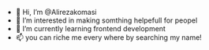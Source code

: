- 👋 Hi, I’m @Alirezakomasi
- 👀 I’m interested in making somthing helpefull for peopel 
- 🌱 I’m currently learning frontend development  
- 📫 you can riche me every where by searching my name!

<!---
Alirezakomasi/Alirezakomasi is a ✨ special ✨ repository because its `README.md` (this file) appears on your GitHub profile.
You can click the Preview link to take a look at your changes.
--->
